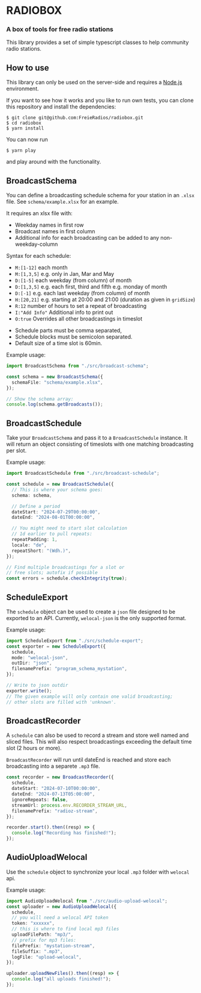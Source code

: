 # RADIOBOX

### A box of tools for free radio stations

This library provides a set of simple typescript classes to help community radio stations.

## How to use

This library can only be used on the server-side and requires a [Node.js](https://nodejs.org/en/download/package-manager/) environment.

If you want to see how it works and you like to run own tests, you can clone this repository and install the dependencies:

```
$ git clone git@github.com:FreieRadios/radiobox.git
$ cd radiobox
$ yarn install
```

You can now run

```
$ yarn play
```

and play around with the functionality.

## BroadcastSchema

You can define a broadcasting schedule schema for your station in an `.xlsx` file. See `schema/example.xlsx` for an example.

It requires an xlsx file with:

- Weekday names in first row
- Broadcast names in first column
- Additional info for each broadcasting can be added to any non-weekday-column

Syntax for each schedule:

- `M:[1-12]` each month
- `M:[1,3,5]` e.g. only in Jan, Mar and May
- `D:[1-5]` each weekday (from column) of month
- `D:[1,3,5]` e.g. each first, third and fifth e.g. monday of month
- `D:[-1]` e.g. each last weekday (from column) of month
- `H:[20,21]` e.g. starting at 20:00 and 21:00 (duration as given in `gridSize`)
- `R:12` number of hours to set a repeat of broadcasting
- `I:"Add Info"` Additional info to print out
- `O:true` Overrides all other broadcastings in timeslot

* Schedule parts must be comma separated,
* Schedule blocks must be semicolon separated.
* Default size of a time slot is 60min.

Example usage:

```ts
import BroadcastSchema from "./src/broadcast-schema";

const schema = new BroadcastSchema({
  schemaFile: "schema/example.xlsx",
});

// Show the schema array:
console.log(schema.getBroadcasts());
```

## BroadcastSchedule

Take your `BroadcastSchema` and pass it to a `BroadcastSchedule` instance. It will return an object consisting of timeslots with one matching broadcasting per slot.

Example usage:

```ts
import BroadcastSchedule from "./src/broadcast-schedule";

const schedule = new BroadcastSchedule({
  // This is where your schema goes:
  schema: schema,

  // Define a period
  dateStart: "2024-07-29T00:00:00",
  dateEnd: "2024-08-01T00:00:00",

  // You might need to start slot calculation
  // 1d earlier to pull repeats:
  repeatPadding: 1,
  locale: "de",
  repeatShort: "(Wdh.)",
});

// Find multiple broadcastings for a slot or
// free slots; autofix if possible
const errors = schedule.checkIntegrity(true);
```

## ScheduleExport

The `schedule` object can be used to create a `json` file designed to be exported to an API. Currently, `welocal-json` is the only supported format.

Example usage:

```ts
import ScheduleExport from "./src/schedule-export";
const exporter = new ScheduleExport({
  schedule,
  mode: "welocal-json",
  outDir: "json",
  filenamePrefix: "program_schema_mystation",
});

// Write to json outdir
exporter.write();
// The given example will only contain one valid broadcasting;
// other slots are filled with 'unknown'.
```

## BroadcastRecorder

A `schedule` can also be used to record a stream and store well named and sliced files.
This will also respect broadcastings exceeding the default time slot (2 hours or more).

`BroadcastRecorder` will run until dateEnd is reached and store each broadcasting into a separete `.mp3` file.

```ts
const recorder = new BroadcastRecorder({
  schedule,
  dateStart: "2024-07-10T00:00:00",
  dateEnd: "2024-07-13T05:00:00",
  ignoreRepeats: false,
  streamUrl: process.env.RECORDER_STREAM_URL,
  filenamePrefix: "radioz-stream",
});

recorder.start().then((resp) => {
  console.log("Recording has finished!");
});
```

## AudioUploadWelocal

Use the `schedule` object to synchronize your local `.mp3` folder with `welocal` api.

Example usage:

```ts
import AudioUploadWelocal from "./src/audio-upload-welocal";
const uploader = new AudioUploadWelocal({
  schedule,
  // you will need a welocal API token
  token: "xxxxxx",
  // this is where to find local mp3 files
  uploadFilePath: "mp3/",
  // prefix for mp3 files:
  filePrefix: "mystation-stream",
  fileSuffix: ".mp3",
  logFile: "upload-welocal",
});

uploader.uploadNewFiles().then((resp) => {
  console.log("all uploads finished!");
});
```
